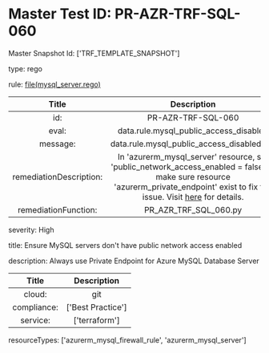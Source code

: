 



# Master Test ID: PR-AZR-TRF-SQL-060


Master Snapshot Id: ['TRF_TEMPLATE_SNAPSHOT']

type: rego

rule: [file(mysql_server.rego)]  
  
  
  
  

|Title|Description|
| :---: | :---: |
|id: |PR-AZR-TRF-SQL-060|
|eval: |data.rule.mysql_public_access_disabled|
|message: |data.rule.mysql_public_access_disabled_err|
|remediationDescription: |In 'azurerm_mysql_server' resource, set 'public_network_access_enabled = false' or make sure resource 'azurerm_private_endpoint' exist to fix the issue. Visit <a href='https://registry.terraform.io/providers/hashicorp/azurerm/latest/docs/resources/mysql_server#public_network_access_enabled' target='_blank'>here</a> for details.|
|remediationFunction: |PR_AZR_TRF_SQL_060.py|


severity: High

title: Ensure MySQL servers don't have public network access enabled

description: Always use Private Endpoint for Azure MySQL Database Server  
  
  

|Title|Description|
| :---: | :---: |
|cloud: |git|
|compliance: |['Best Practice']|
|service: |['terraform']|


resourceTypes: ['azurerm_mysql_firewall_rule', 'azurerm_mysql_server']


[file(mysql_server.rego)]: https://github.com/prancer-io/prancer-compliance-test/tree/master/azure/terraform/mysql_server.rego
